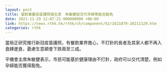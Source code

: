 ```yaml
---
layout: post
title: 餐飲業憂疫苗護照損生意　朱敏健促交代孕婦等能否豁免
date: 2021-11-29 12:07:22.000000000 +08:00
link: https://news.rthk.hk/rthk/ch/component/k2/1621879-20211129.htm
categories: rthk
---
```


當局正研究推行新冠疫苗護照，有餐飲業界擔心，不打針的長者及其家人都不再入食肆進食，憂慮生意額會下跌兩至三成。

平機會主席朱敏健表示，市民可能基於健康理由不打針，政府可以交代清楚，例如孕婦能否獲得豁免。

